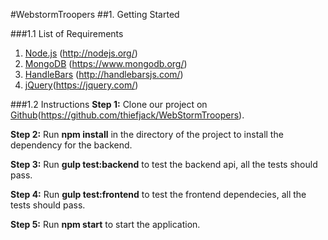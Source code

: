 #WebstormTroopers
##1. Getting Started

###1.1 List of Requirements
1. [Node.js](http://nodejs.org) (http://nodejs.org/)
2. [MongoDB](https://www.mongodb.org) (https://www.mongodb.org/)
3. [HandleBars](http://handlebarsjs.com) (http://handlebarsjs.com/)
4. [jQuery](https://jquery.com/)(https://jquery.com/)

###1.2 Instructions
**Step 1:** Clone our project on [Github](https://github.com/thiefjack/WebStormTroopers)(https://github.com/thiefjack/WebStormTroopers).

**Step 2:** Run **npm install** in the directory of the project to install the dependency for the backend.

**Step 3:** Run **gulp test:backend** to test the backend api, all the tests should pass.

**Step 4:** Run **gulp test:frontend** to test the frontend dependecies, all the tests should pass.

**Step 5:** Run **npm start** to start the application.
